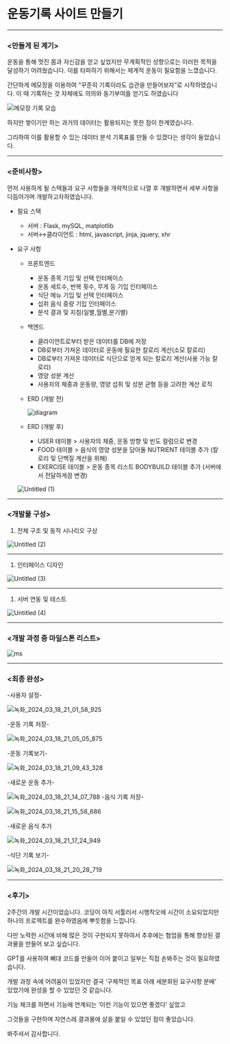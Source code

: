 # 운동기록 사이트 만들기

---

### <만들게 된 계기>

운동을 통해 멋진 몸과 자신감을 얻고 싶었지만 무계획적인 성향으로는 이러한 목적을 달성하기 어려웠습니다. 이를 타파하기 위해서는 체계적 운동이 필요함을 느꼈습니다. 

간단하게 메모장을 이용하여 “꾸준히 기록이라도 습관을 만들어보자”로 시작하였습니다. 이 때 기록하는 것 자체에도 의의와 동기부여를 얻기도 하였습니다

![메모장 기록 모습](https://github.com/giteraction/workout/assets/95407727/21dab0d2-6ef3-4ca5-9958-4ae2c2bca547)

하지만 쌓이기만 하는 과거의 데이터는 활용되지는 못한 점이 한계였습니다.

그리하여 이를 활용할 수 있는 데이터 분석 기록표를 만들 수 있겠다는 생각이 들었습니다.

---

### <준비사항>

먼저 사용하게 될 스택들과 요구 사항들을 개략적으로 나열 후 개발하면서 세부 사항을 다듬어가며 개발하고자하였습니다.

- 필요 스택
    - 서버 : Flask, mySQL, matplotlib
    - 서버↔클라이언트 : html, javascript, jinja, jquery, xhr
- 요구 사항
    - 프론트엔드
        - 운동 종목 기입 및 선택 인터페이스
        - 운동 세트수, 반복 횟수, 무게 등 기입 인터페이스
        - 식단 메뉴 기입 및 선택 인터페이스
        - 섭취 음식 중량 기입 인터페이스
        - 분석 결과 및 지침(일별,월별,분기별)
    - 백엔드
        - 클라이언트로부터 받은 데이터를 DB에 저장
        - DB로부터 가져온 데이터로 운동에 필요한 칼로리 계산(소모 칼로리)
        - DB로부터 가져온 데이터로 식단으로 얻게 되는 칼로리 계산(사용 가능 칼로리)
        - 영양 성분 계산
        - 사용자의 체중과 운동량, 영양 섭취 및 성분 균형 등을 고려한 계산 로직
    - ERD (개발 전)
        
        ![diagram](https://github.com/giteraction/workout/assets/95407727/c87407e7-5e69-44dd-8b8d-599e61d43839)

        
    - ERD (개발 후)
        - USER 테이블 > 사용자의 체중, 운동 방향 및 빈도 컬럼으로 변경
        - FOOD 테이블 > 음식의 영양 성분을 담아둘 NUTRIENT 테이블 추가 (칼로리 및 단백질 계산을 위해)
        - EXERCISE 테이블 > 운동 종목 리스트 BODYBUILD 테이블 추가 (서버에서 전달하게끔 변경)
    
    ![Untitled (1)](https://github.com/giteraction/workout/assets/95407727/f48236e0-978a-4979-a12b-00cbb15d2396)


---

### **<개발물 구성>**

1. 전체 구조 및 동작 시나리오 구상

![Untitled (2)](https://github.com/giteraction/workout/assets/95407727/975900cf-0852-4b90-8b65-ec9fa2c3b9bb)

---

1. 인터페이스 디자인

![Untitled (3)](https://github.com/giteraction/workout/assets/95407727/bbb66228-e0bd-4f74-a3d3-fa038222ce9b)

---

1. 서버 연동 및 테스트 

![Untitled (4)](https://github.com/giteraction/workout/assets/95407727/ba4d5687-dfb6-4c11-8b04-f96f16628a82)

---

### <개발 과정 중 마일스톤 리스트>

![ms](https://github.com/giteraction/workout/assets/95407727/d09fa097-45b4-4e8e-85b6-2a39d6a38f78)


---

### <최종 완성>

-사용자 설정-

![녹화_2024_03_18_21_01_58_925](https://github.com/giteraction/workout/assets/95407727/0d401804-49ab-4b3b-a55f-4b518f6cec92)

-운동 기록 저장-

![녹화_2024_03_18_21_05_05_875](https://github.com/giteraction/workout/assets/95407727/47bdf292-ee82-464a-8a62-5282cd4e2707)

-운동 기록보기-

![녹화_2024_03_18_21_09_43_328](https://github.com/giteraction/workout/assets/95407727/730f000b-0799-4532-bffd-c7353de649a2)

-새로운 운동 추가-

![녹화_2024_03_18_21_14_07_788](https://github.com/giteraction/workout/assets/95407727/8b3b0263-67d4-48b5-877d-dac9fd25cc39)
-음식 기록 저장-

![녹화_2024_03_18_21_15_58_686](https://github.com/giteraction/workout/assets/95407727/29f792c6-19f4-48f4-85f9-17b87b5b9041)

-새로운 음식 추가

![녹화_2024_03_18_21_17_24_949](https://github.com/giteraction/workout/assets/95407727/ebc32e61-a7b7-4d20-bd9e-bf84fbe2bbfc)

-식단 기록 보기-

![녹화_2024_03_18_21_20_28_719](https://github.com/giteraction/workout/assets/95407727/10dccb55-1a18-4360-b9b6-cd920a26145f)


---

### <후기>

2주간의 개발 시간이었습니다. 코딩이 아직 서툴러서 시행착오에 시간이 소요되었지만 하나의 프로젝트를 완수하였음에 뿌듯함을 느낍니다.

다만 노력한 시간에 비해 많은 것이 구현되지 못하여서 추후에는 협업을 통해 향상된 결과물을 만들어 보고 싶습니다. 

GPT를 사용하여 뼈대 코드를 만들어 이어 붙이고 일부는 직접 손봐주는 것이 필요하였습니다. 

개발 과정 속에 어려움이 있었지만 결국 ‘구체적인 목표 아래 세분화된 요구사항 분배’ 있었기에 완성을 할 수 있었던 것 같습니다.

기능 체크를 하면서 기능에 연계되는 ‘이런 기능이 있으면 좋겠다’ 싶었고 

그것들을 구현하며 자연스레 결과물에 살을 붙일 수 있었던 점이 좋았습니다.

봐주셔서 감사합니다.

